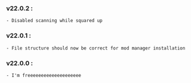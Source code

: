 ### v22.0.2 :
	- Disabled scanning while squared up

### v22.0.1 :
	- File structure should now be correct for mod manager installation

### v22.0.0 :
	- I'm freeeeeeeeeeeeeeeeeeee